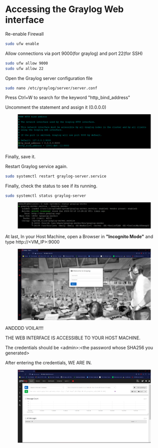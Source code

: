 # Accessing the Graylog Web interface

Re-enable Firewall

```bash
sudo ufw enable
```

Allow connections via port 9000(for graylog) and port 22(for SSH)

```bash
sudo ufw allow 9000
sudo ufw allow 22
```

Open the Graylog server configuration file

```bash
sudo nano /etc/graylog/server/server.conf
```

Press Ctrl+W to search for the keyword "http\_bind\_address"

Uncomment the statement and assign it (0.0.0.0)

<figure><img src="../.gitbook/assets/image (2) (1) (1) (1).png" alt=""><figcaption></figcaption></figure>

Finally, save it.

Restart Graylog service again.

```bash
sudo systemctl restart graylog-server.service
```

Finally, check the status to see if its running.

```bash
sudo systemctl status graylog-server
```

<figure><img src="../.gitbook/assets/image (3) (1) (1) (1).png" alt=""><figcaption></figcaption></figure>

At last, In your Host Machine, open a Browser in **"Incognito Mode"** and type http://\<VM\_IP>:9000

<figure><img src="../.gitbook/assets/image (4) (1) (1).png" alt=""><figcaption></figcaption></figure>

ANDDDD VOILA!!!!

THE WEB INTERFACE IS ACCESSIBLE TO YOUR HOST MACHINE.

The credentials should be \<admin>:\<the password whose SHA256 you generated>

After entering the credentials, WE ARE IN.

<figure><img src="../.gitbook/assets/image (28).png" alt=""><figcaption></figcaption></figure>
